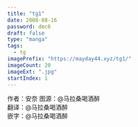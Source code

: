 ```yaml
---
title: "tg1"
date: 2008-08-16
password: dmc6
draft: false
type: "manga"
tags:
  - tg
imagePrefix: "https://mayday44.xyz/tg1/"  
imageCount: 20
imageExt: ".jpg" 
startIndex: 1
---
```

作者：安奈
图源：@马拉桑喝酒醉  
翻译：@马拉桑喝酒醉  
嵌字：@马拉桑喝酒醉

